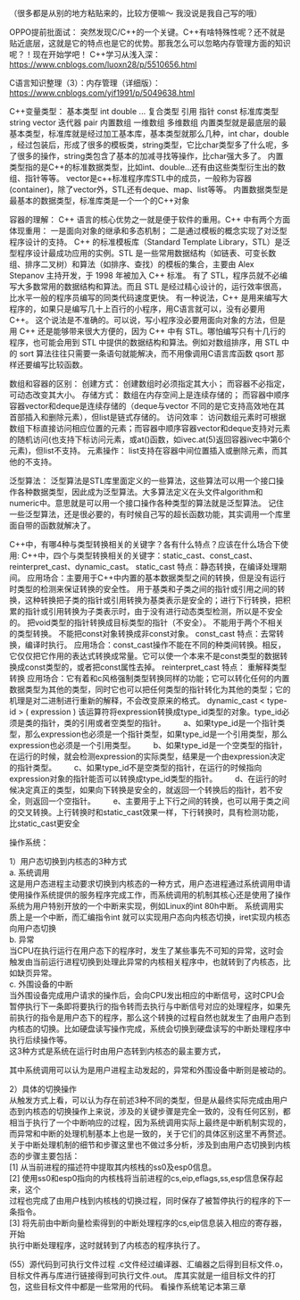 （很多都是从别的地方粘贴来的，比较方便嘛～ 我没说是我自己写的哦）

OPPO提前批面试：
突然发现C/C++的一个关键。C++有啥特殊性呢？还不就是贴近底层，这就是它的特点也是它的优势。那我怎么可以忽略内存管理方面的知识呢？！现在开始学吧！
C++学习从浅入深：
https://www.cnblogs.com/luoxn28/p/5510656.html

C语言知识整理（3）：内存管理（详细版）：
https://www.cnblogs.com/yif1991/p/5049638.html


C++变量类型：
       基本类型
                int
                double
                ...
       复合类型
                引用
                指针
                const
       标准库类型
                string
                vector
                迭代器
                pair
       内置数组
                一维数组
                多维数组
内置类型就是最底层的最基本类型，标准库就是经过加工基本库，基本类型就那么几种，int char，double ，经过包装后，形成了很多的模板类，string类型，它比char类型多了什么呢，多了很多的操作，string类包含了基本的加减寻找等操作，比char强大多了。
内置类型指的是C++的标准数据类型，比如int、double...还有由这些类型衍生出的数组、指针等等。
vector是c++标准程序库STL中的成员，一般称为容器(container)，除了vector外，STL还有deque、map、list等等。
内置数据类型是最基本的数据类型，标准库类是一个一个的C++对象



容器的理解：
C++ 语言的核心优势之一就是便于软件的重用。C++ 中有两个方面体现重用：
一是面向对象的继承和多态机制；
二是通过模板的概念实现了对泛型程序设计的支持。
C++ 的标准模板库（Standard Template Library，STL）是泛型程序设计最成功应用的实例。STL 是一些常用数据结构（如链表、可变长数组、排序二叉树）和算法（如排序、查找）的模板的集合，主要由 Alex Stepanov 主持开发，于 1998 年被加入 C++ 标准。
有了 STL，程序员就不必编写大多数常用的数据结构和算法。而且 STL 是经过精心设计的，运行效率很高，比水平一般的程序员编写的同类代码速度更快。
有一种说法，C++ 是用来编写大程序的，如果只是编写几十上百行的小程序，用C语言就可以，没有必要用 C++。
这个说法是不准确的。可以说，写小程序没必要用面向对象的方法，但是用 C++ 还是能够带来很大方便的，因为 C++ 中有 STL。哪怕编写只有十几行的程序，也可能会用到 STL 中提供的数据结构和算法。例如对数组排序，用 STL 中的 sort 算法往往只需要一条语句就能解决，而不用像调用C语言库函数 qsort 那样还要编写比较函数。

数组和容器的区别：
创建方式：
创建数组时必须指定其大小；
而容器不必指定，可动态改变其大小。
存储方式：
数组在内存空间上是连续存储的；
而容器中顺序容器vector和deque是连续存储的（deque与vector 不同的是它支持高效地在其首部插入和删除元素），但list是链式存储的。
访问效率：
访问数组元素时可根据数组下标直接访问相应位置的元素；而容器中顺序容器vector和deque支持对元素的随机访问(也支持下标访问元素，或at()函数，如ivec.at(5)返回容器ivec中第6个元素)，但list不支持。
元素操作：
list支持在容器中间位置插入或删除元素，而其他的不支持。

泛型算法：
泛型算法是STL库里面定义的一些算法，这些算法可以用一个接口操作各种数据类型，因此成为泛型算法。大多算法定义在头文件algorithm和numeric中。意思就是可以用一个接口操作各种类型的算法就是泛型算法。
记住一些泛型算法，还是很必要的，有时候自己写的超长函数功能，其实调用一个库里面自带的函数就解决了。



C++中，有哪4种与类型转换相关的关键字？各有什么特点？应该在什么场合下使用: 
C++中，四个与类型转换相关的关键字：static_cast、const_cast、reinterpret_cast、dynamic_cast。
static_cast
特点：静态转换，在编译处理期间。 
应用场合：主要用于C++中内置的基本数据类型之间的转换，但是没有运行时类型的检测来保证转换的安全性。
用于基类和子类之间的指针或引用之间的转换，这种转换把子类的指针或引用转换为基类表示是安全的；进行下行转换，把积累的指针或引用转换为子类表示时，由于没有进行动态类型检测，所以是不安全的。
把void类型的指针转换成目标类型的指针（不安全）。
不能用于两个不相关的类型转换。
不能把const对象转换成非const对象。
const_cast
特点：去常转换，编译时执行。 
应用场合：const_cast操作不能在不同的种类间转换。相反，它仅仅把它作用的表达式转换成常量。它可以使一个本来不是const类型的数据转换成const类型的，或者把const属性去掉。 
reinterpret_cast
特点： 重解释类型转换 
应用场合：它有着和c风格强制类型转换同样的功能；它可以转化任何的内置数据类型为其他的类型，同时它也可以把任何类型的指针转化为其他的类型；它的机理是对二进制进行重新的解释，不会改变原来的格式。
dynamic_cast < type-id > ( expression )
该运算符将expression转换成type_id类型的对象。type_id必须是类的指针，类的引用或者空类型的指针。
　　a、如果type_id是一个指针类型，那么expression也必须是一个指针类型，如果type_id是一个引用类型，那么expression也必须是一个引用类型。
　　b、如果type_id是一个空类型的指针，在运行的时候，就会检测expression的实际类型，结果是一个由expression决定的指针类型。
　　c、如果type_id不是空类型的指针，在运行的时候指向expression对象的指针能否可以转换成type_id类型的指针。
　　d、在运行的时候决定真正的类型，如果向下转换是安全的，就返回一个转换后的指针，若不安全，则返回一个空指针。
　　e、主要用于上下行之间的转换，也可以用于类之间的交叉转换。上行转换时和static_cast效果一样，下行转换时，具有检测功能，比static_cast更安全



操作系统：

1）用户态切换到内核态的3种方式  
a. 系统调用  
这是用户态进程主动要求切换到内核态的一种方式，用户态进程通过系统调用申请使用操作系统提供的服务程序完成工作，而系统调用的机制其核心还是使用了操作系统为用户特别开放的一个中断来实现，例如Linux的int 80h中断。 
系统调用实质上是一个中断，而汇编指令int 就可以实现用户态向内核态切换，iret实现内核态向用户态切换  
b. 异常  
当CPU在执行运行在用户态下的程序时，发生了某些事先不可知的异常，这时会触发由当前运行进程切换到处理此异常的内核相关程序中，也就转到了内核态，比如缺页异常。  
c. 外围设备的中断  
当外围设备完成用户请求的操作后，会向CPU发出相应的中断信号，这时CPU会暂停执行下一条即将要执行的指令转而去执行与中断信号对应的处理程序，如果先前执行的指令是用户态下的程序，那么这个转换的过程自然也就发生了由用户态到内核态的切换。比如硬盘读写操作完成，系统会切换到硬盘读写的中断处理程序中执行后续操作等。   
这3种方式是系统在运行时由用户态转到内核态的最主要方式，

其中系统调用可以认为是用户进程主动发起的，异常和外围设备中断则是被动的。   

2）具体的切换操作  
从触发方式上看，可以认为存在前述3种不同的类型，但是从最终实际完成由用户态到内核态的切换操作上来说，涉及的关键步骤是完全一致的，没有任何区别，都相当于执行了一个中断响应的过程，因为系统调用实际上最终是中断机制实现的，而异常和中断的处理机制基本上也是一致的，关于它们的具体区别这里不再赘述。关于中断处理机制的细节和步骤这里也不做过多分析，涉及到由用户态切换到内核态的步骤主要包括：  
[1] 从当前进程的描述符中提取其内核栈的ss0及esp0信息。  
[2] 使用ss0和esp0指向的内核栈将当前进程的cs,eip,eflags,ss,esp信息保存起来，这个  
过程也完成了由用户栈到内核栈的切换过程，同时保存了被暂停执行的程序的下一  
条指令。  
[3] 将先前由中断向量检索得到的中断处理程序的cs,eip信息装入相应的寄存器，开始  
执行中断处理程序，这时就转到了内核态的程序执行了。

(55）源代码到可执行文件过程
.c文件经过编译器、汇编器之后得到目标文件.o，目标文件再与库进行链接得到可执行文件.out。 
库其实就是一组目标文件的打包，这些目标文件中都是一些常用的代码。
看操作系统笔记本第三章

